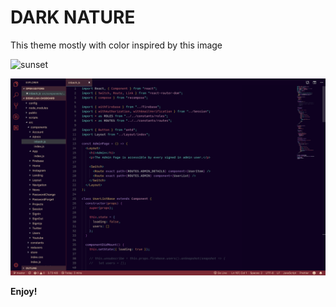 # DARK NATURE

This theme mostly with color inspired by this image

![sunset](https://images.unsplash.com/photo-1529529149675-1226a5a3d888?ixlib=rb-1.2.1&ixid=eyJhcHBfaWQiOjEyMDd9&auto=format&fit=crop&w=934&q=80)

![screenshot](screenshot.png)

**Enjoy!**

